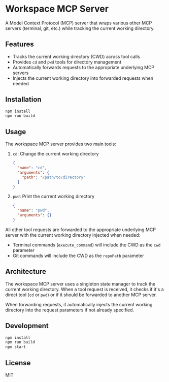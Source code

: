 # Workspace MCP Server

A Model Context Protocol (MCP) server that wraps various other MCP servers (terminal, git, etc.) while tracking the current working directory.

## Features

- Tracks the current working directory (CWD) across tool calls
- Provides `cd` and `pwd` tools for directory management
- Automatically forwards requests to the appropriate underlying MCP servers
- Injects the current working directory into forwarded requests when needed

## Installation

```bash
npm install
npm run build
```

## Usage

The workspace MCP server provides two main tools:

1. `cd`: Change the current working directory
   ```json
   {
     "name": "cd",
     "arguments": {
       "path": "/path/to/directory"
     }
   }
   ```

2. `pwd`: Print the current working directory
   ```json
   {
     "name": "pwd",
     "arguments": {}
   }
   ```

All other tool requests are forwarded to the appropriate underlying MCP server with the current working directory injected when needed:

- Terminal commands (`execute_command`) will include the CWD as the `cwd` parameter
- Git commands will include the CWD as the `repoPath` parameter

## Architecture

The workspace MCP server uses a singleton state manager to track the current working directory. When a tool request is received, it checks if it's a direct tool (`cd` or `pwd`) or if it should be forwarded to another MCP server.

When forwarding requests, it automatically injects the current working directory into the request parameters if not already specified.

## Development

```bash
npm install
npm run build
npm start
```

## License

MIT
